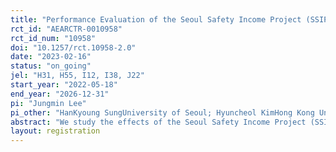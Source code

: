 ```yaml
---
title: "Performance Evaluation of the Seoul Safety Income Project (SSIP)"
rct_id: "AEARCTR-0010958"
rct_id_num: "10958"
doi: "10.1257/rct.10958-2.0"
date: "2023-02-16"
status: "on_going"
jel: "H31, H55, I12, I38, J22"
start_year: "2022-05-18"
end_year: "2026-12-31"
pi: "Jungmin Lee"
pi_other: "HanKyoung SungUniversity of Seoul; Hyuncheol KimHong Kong University of Science and Technology; Sangyoon ParkUniversity of Hong Kong"
abstract: "We study the effects of the Seoul Safety Income Project (SSIP) on labor market outcomes, household finance, health, education and societal behavior. In collaboration with the Seoul Metropolitan Government (SMG), we conduct a randomized controlled trial in which randomly selected households will receive a monthly income payment for three years. Monthly payments are equivalent to 50% of the difference between the household’s income and 85% of the median income. We will evaluate the impact of SSIP using detailed individual and household level information obtained from surveys and administrative data."
layout: registration
---
```


